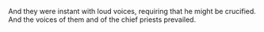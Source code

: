 And they were instant with loud voices, requiring that he might be crucified. And the voices of them and of the chief priests prevailed.

